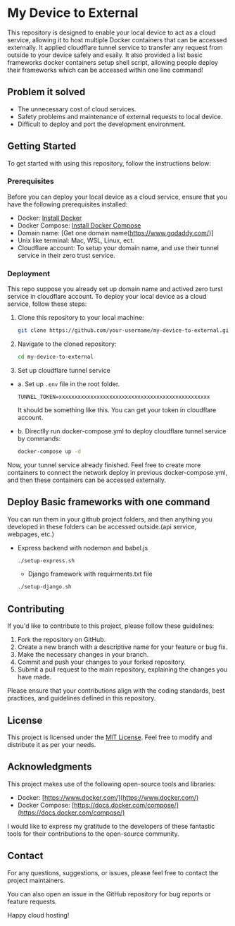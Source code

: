 # My Device to External

This repository is designed to enable your local device to act as a cloud service, allowing it to host multiple Docker containers that can be accessed externally. It applied cloudflare tunnel service to transfer any request from outside to your device safely and esaily. It also provided a list basic frameworks docker containers setup shell script, allowing people deploy their frameworks which can be accessed within one line command!

## Problem it solved
  - The unnecessary cost of cloud services.
  - Safety problems and maintenance of external requests to local device.
  - Difficult to deploy and port the development environment.

## Getting Started

To get started with using this repository, follow the instructions below:

### Prerequisites

Before you can deploy your local device as a cloud service, ensure that you have the following prerequisites installed:

- Docker: [Install Docker](https://docs.docker.com/get-docker/)
- Docker Compose: [Install Docker Compose](https://docs.docker.com/compose/install/)
- Domain name: [Get one domain name(https://www.godaddy.com/)]
- Unix like terminal: Mac, WSL, Linux, ect.
- Cloudflare account: To setup your domain name, and use their tunnel service in their zero trust service.

### Deployment

This repo suppose you already set up domain name and actived zero turst service in cloudflare account. To deploy your local device as a cloud service, follow these steps:

1. Clone this repository to your local machine:

   ```bash
   git clone https://github.com/your-username/my-device-to-external.git
   ```

2. Navigate to the cloned repository:

   ```bash
   cd my-device-to-external
   ```

3. Set up cloudflare tunnel service

- a. Set up `.env` file in the root folder.

     ```.env
     TUNNEL_TOKEN=xxxxxxxxxxxxxxxxxxxxxxxxxxxxxxxxxxxxxxxxxxxxxxxx
     ```
     It should be something like this. You can get your token in cloudflare account.

- b. Directlly run docker-compose.yml to deploy cloudflare tunnel service by commands:
    ```bash
    docker-compose up -d
    ```

Now, your tunnel service already finished. Feel free to create more containers to connect the network deploy in previous docker-compose.yml, and then these containers can be accessed externally.

## Deploy Basic frameworks with one command

  You can run them in your github project folders, and then anything you developed in these folders can be accessed outside.(api service, webpages, etc.)

  - Express backend with nodemon and babel.js

    ```bash
    ./setup-express.sh
    ```
    
    - Django framework with requirments.txt file

    ```bash
    ./setup-django.sh
    ```

## Contributing

If you'd like to contribute to this project, please follow these guidelines:

1. Fork the repository on GitHub.
2. Create a new branch with a descriptive name for your feature or bug fix.
3. Make the necessary changes in your branch.
4. Commit and push your changes to your forked repository.
5. Submit a pull request to the main repository, explaining the changes you have made.

Please ensure that your contributions align with the coding standards, best practices, and guidelines defined in this repository.

## License

This project is licensed under the [MIT License](LICENSE). Feel free to modify and distribute it as per your needs.

## Acknowledgments

This project makes use of the following open-source tools and libraries:

- Docker: [https://www.docker.com/](https://www.docker.com/)
- Docker Compose: [https://docs.docker.com/compose/](https://docs.docker.com/compose/)

I would like to express my gratitude to the developers of these fantastic tools for their contributions to the open-source community.

## Contact

For any questions, suggestions, or issues, please feel free to contact the project maintainers.

You can also open an issue in the GitHub repository for bug reports or feature requests.

Happy cloud hosting!
